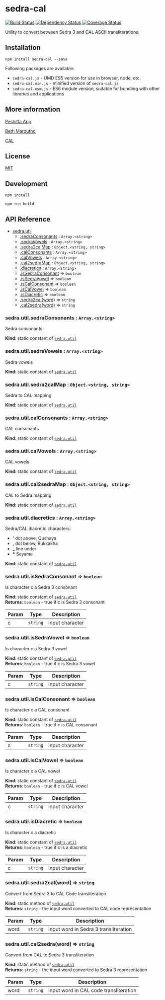 # sedra-cal

[![Build Status](https://travis-ci.org/peshitta/sedra-cal.svg?branch=master)](https://travis-ci.org/peshitta/sedra-cal)
[![Dependency Status](https://david-dm.org/peshitta/sedra-cal.svg)](https://david-dm.org/peshitta/sedra-cal)
[![Coverage Status](https://coveralls.io/repos/github/peshitta/sedra-cal/badge.svg?branch=master)](https://coveralls.io/github/peshitta/sedra-cal?branch=master)

Utility to convert between Sedra 3 and CAL ASCII transliterations.

## Installation

```
npm install sedra-cal --save
```

Following packages are available:
* `sedra-cal.js` - UMD ES5 version for use in browser, node, etc.
* `sedra-cal.min.js` - minified version of `sedra-cal.js`
* `sedra-cal.esm.js` - ES6 module version, suitable for bundling with other 
libraries and applications

## More information

[Peshitta App](https://peshitta.github.io)

[Beth Mardutho](https://sedra.bethmardutho.org/about/fonts)

[CAL](http://cal1.cn.huc.edu/searching/fullbrowser.html)

## License

[MIT](https://github.com/peshitta/sedra-cal/blob/master/LICENSE)

## Development

```
npm install
```
```
npm run build
```

## API Reference

* [sedra.util](#sedra.module_util)
    * [.sedraConsonants](#sedra.module_util.sedraConsonants) : <code>Array.&lt;string&gt;</code>
    * [.sedraVowels](#sedra.module_util.sedraVowels) : <code>Array.&lt;string&gt;</code>
    * [.sedra2calMap](#sedra.module_util.sedra2calMap) : <code>Object.&lt;string, string&gt;</code>
    * [.calConsonants](#sedra.module_util.calConsonants) : <code>Array.&lt;string&gt;</code>
    * [.calVowels](#sedra.module_util.calVowels) : <code>Array.&lt;string&gt;</code>
    * [.cal2sedraMap](#sedra.module_util.cal2sedraMap) : <code>Object.&lt;string, string&gt;</code>
    * [.diacretics](#sedra.module_util.diacretics) : <code>Array.&lt;string&gt;</code>
    * [.isSedraConsonant](#sedra.module_util.isSedraConsonant) ⇒ <code>boolean</code>
    * [.isSedraVowel](#sedra.module_util.isSedraVowel) ⇒ <code>boolean</code>
    * [.isCalConsonant](#sedra.module_util.isCalConsonant) ⇒ <code>boolean</code>
    * [.isCalVowel](#sedra.module_util.isCalVowel) ⇒ <code>boolean</code>
    * [.isDiacretic](#sedra.module_util.isDiacretic) ⇒ <code>boolean</code>
    * [.sedra2cal(word)](#sedra.module_util.sedra2cal) ⇒ <code>string</code>
    * [.cal2sedra(word)](#sedra.module_util.cal2sedra) ⇒ <code>string</code>

<a name="sedra.module_util.sedraConsonants"></a>

### sedra.util.sedraConsonants : <code>Array.&lt;string&gt;</code>
Sedra consonants

**Kind**: static constant of [<code>sedra.util</code>](#sedra.module_util)  
<a name="sedra.module_util.sedraVowels"></a>

### sedra.util.sedraVowels : <code>Array.&lt;string&gt;</code>
Sedra vowels

**Kind**: static constant of [<code>sedra.util</code>](#sedra.module_util)  
<a name="sedra.module_util.sedra2calMap"></a>

### sedra.util.sedra2calMap : <code>Object.&lt;string, string&gt;</code>
Sedra to CAL mapping

**Kind**: static constant of [<code>sedra.util</code>](#sedra.module_util)  
<a name="sedra.module_util.calConsonants"></a>

### sedra.util.calConsonants : <code>Array.&lt;string&gt;</code>
CAL consonants

**Kind**: static constant of [<code>sedra.util</code>](#sedra.module_util)  
<a name="sedra.module_util.calVowels"></a>

### sedra.util.calVowels : <code>Array.&lt;string&gt;</code>
CAL vowels

**Kind**: static constant of [<code>sedra.util</code>](#sedra.module_util)  
<a name="sedra.module_util.cal2sedraMap"></a>

### sedra.util.cal2sedraMap : <code>Object.&lt;string, string&gt;</code>
CAL to Sedra mapping

**Kind**: static constant of [<code>sedra.util</code>](#sedra.module_util)  
<a name="sedra.module_util.diacretics"></a>

### sedra.util.diacretics : <code>Array.&lt;string&gt;</code>
Sedra/CAL diacretic characters:
* __'__ dot above, Qushaya
* __,__ dot below, Rukkakha
* **_** line under
* __*__ Seyame

**Kind**: static constant of [<code>sedra.util</code>](#sedra.module_util)  
<a name="sedra.module_util.isSedraConsonant"></a>

### sedra.util.isSedraConsonant ⇒ <code>boolean</code>
Is character c a Sedra 3 consonant

**Kind**: static constant of [<code>sedra.util</code>](#sedra.module_util)  
**Returns**: <code>boolean</code> - true if c is Sedra 3 consonant  

| Param | Type | Description |
| --- | --- | --- |
| c | <code>string</code> | input character |

<a name="sedra.module_util.isSedraVowel"></a>

### sedra.util.isSedraVowel ⇒ <code>boolean</code>
Is character c a Sedra 3 vowel

**Kind**: static constant of [<code>sedra.util</code>](#sedra.module_util)  
**Returns**: <code>boolean</code> - true if c is Sedra 3 vowel  

| Param | Type | Description |
| --- | --- | --- |
| c | <code>string</code> | input character |

<a name="sedra.module_util.isCalConsonant"></a>

### sedra.util.isCalConsonant ⇒ <code>boolean</code>
Is character c a CAL consonant

**Kind**: static constant of [<code>sedra.util</code>](#sedra.module_util)  
**Returns**: <code>boolean</code> - true if c is CAL consonant  

| Param | Type | Description |
| --- | --- | --- |
| c | <code>string</code> | input character |

<a name="sedra.module_util.isCalVowel"></a>

### sedra.util.isCalVowel ⇒ <code>boolean</code>
Is character c a CAL vowel

**Kind**: static constant of [<code>sedra.util</code>](#sedra.module_util)  
**Returns**: <code>boolean</code> - true if c is CAL vowel  

| Param | Type | Description |
| --- | --- | --- |
| c | <code>string</code> | input character |

<a name="sedra.module_util.isDiacretic"></a>

### sedra.util.isDiacretic ⇒ <code>boolean</code>
Is character c a diacretic

**Kind**: static constant of [<code>sedra.util</code>](#sedra.module_util)  
**Returns**: <code>boolean</code> - true if c is a diacretic  

| Param | Type | Description |
| --- | --- | --- |
| c | <code>string</code> | input character |

<a name="sedra.module_util.sedra2cal"></a>

### sedra.util.sedra2cal(word) ⇒ <code>string</code>
Convert from Sedra 3 to CAL Code transliteration

**Kind**: static method of [<code>sedra.util</code>](#sedra.module_util)  
**Returns**: <code>string</code> - the input word converted to CAL code representation  

| Param | Type | Description |
| --- | --- | --- |
| word | <code>string</code> | input word in Sedra 3 transliteration |

<a name="sedra.module_util.cal2sedra"></a>

### sedra.util.cal2sedra(word) ⇒ <code>string</code>
Convert from CAL to Sedra 3 transliteration

**Kind**: static method of [<code>sedra.util</code>](#sedra.module_util)  
**Returns**: <code>string</code> - the input word converted to Sedra 3 representation  

| Param | Type | Description |
| --- | --- | --- |
| word | <code>string</code> | input word in CAL code transliteration |

